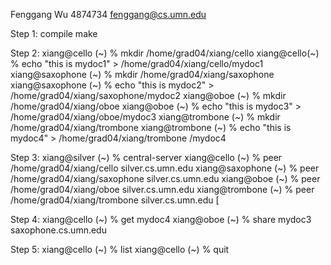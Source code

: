 Fenggang Wu
4874734
fenggang@cs.umn.edu

Step 1: compile
make

Step 2:
xiang@cello (~) % mkdir /home/grad04/xiang/cello 
xiang@cello(~) % echo "this is mydoc1" > /home/grad04/xiang/cello/mydoc1 
xiang@saxophone (~) % mkdir /home/grad04/xiang/saxophone 
xiang@saxophone (~) % echo "this is mydoc2" > /home/grad04/xiang/saxophone/mydoc2 
xiang@oboe (~) % mkdir /home/grad04/xiang/oboe 
xiang@oboe (~) % echo "this is mydoc3" > /home/grad04/xiang/oboe/mydoc3 
xiang@trombone (~) % mkdir /home/grad04/xiang/trombone 
xiang@trombone (~) % echo "this is mydoc4" > /home/grad04/xiang/trombone /mydoc4


Step 3:
xiang@silver (~) % central-server 
xiang@cello (~) % peer /home/grad04/xiang/cello silver.cs.umn.edu
xiang@saxophone (~) % peer /home/grad04/xiang/saxophone silver.cs.umn.edu
xiang@oboe (~) % peer /home/grad04/xiang/oboe silver.cs.umn.edu
xiang@trombone (~) % peer /home/grad04/xiang/trombone silver.cs.umn.edu [


Step 4:
xiang@cello (~) % get mydoc4 
xiang@oboe (~) % share mydoc3 saxophone.cs.umn.edu

Step 5:
xiang@cello (~) % list
xiang@cello (~) % quit
